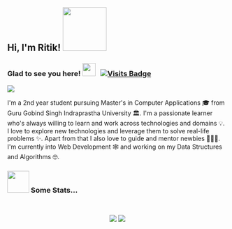 <h2> Hi, I'm Ritik! <img src="https://media.giphy.com/media/bcKmIWkUMCjVm/giphy.gif" width="100"></h2>
 
 ### Glad to see you here! <img src="https://media.giphy.com/media/WUlplcMpOCEmTGBtBW/giphy.gif" width="30"> &nbsp; [![Visits Badge](https://badges.pufler.dev/visits/ritik307/ritik307)](https://badges.pufler.dev)
 
 ![](https://github.com/ritik307/ritik307/header_.png)
 
 I'm a 2nd year student pursuing Master's in Computer Applications 🎓 from Guru Gobind Singh Indraprastha University 🏛. I'm a passionate learner who's always willing to learn and work across technologies and domains 💡. I love to explore new technologies and leverage them to solve real-life problems ✨. Apart from that I also love to guide and mentor newbies 👨🏻‍💻. I'm currently into Web Development 🕸️ and working on my Data Structures and Algorithms 🤓.
 
 ### <img src="https://media.giphy.com/media/VgCDAzcKvsR6OM0uWg/giphy.gif" width="50"> Some Stats...  
<br>
<p align = "center">
  <img src = "https://github-readme-stats.vercel.app/api?username=ritik307&show_icons=true&theme=radical&line_height=27">
  <img src = "https://github-readme-stats.vercel.app/api/top-langs/?username=ritik307&hide=css,java,html&theme=radical">
</p>

